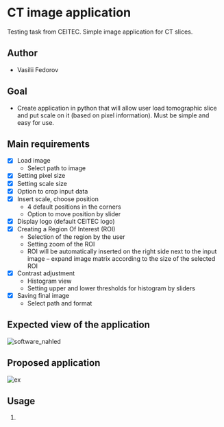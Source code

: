 # CT image application
Testing task from CEITEC. Simple image application for CT slices.

## Author
- Vasilii Fedorov

## Goal
- Create application in python that will allow user load tomographic slice and put scale on it (based on pixel information). Must be simple and easy for use.

## Main requirements
- [x] Load image
  - Select path to image
- [x] Setting pixel size
- [x] Setting scale size
- [x] Option to crop input data
- [x] Insert scale, choose position
  - 4 default positions in the corners
  - Option to move position by slider
- [x] Display logo (default CEITEC logo)
- [x] Creating a Region Of Interest (ROI)
  - Selection of the region by the user
  - Setting zoom of the ROI
  - ROI will be automatically inserted on the right side next to the input image – expand image matrix according to the size of the selected ROI
- [x] Contrast adjustment
  - Histogram view
  - Setting upper and lower thresholds for histogram by sliders
- [x] Saving final image
  - Select path and format
  
## Expected view of the application
![software_nahled](https://user-images.githubusercontent.com/62359460/186752396-b89e6a21-8b07-4af7-b67d-5e84f281918d.jpg)

## Proposed application
![ex](https://user-images.githubusercontent.com/62359460/186752998-62633ef7-2bb9-4776-a4d9-1c17444da272.png)

## Usage
1)
